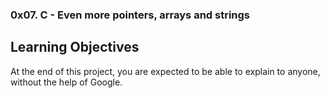 ### 0x07. C - Even more pointers, arrays and strings

## Learning Objectives

At the end of this project, you are expected to be able to explain to anyone, without the help of Google.


